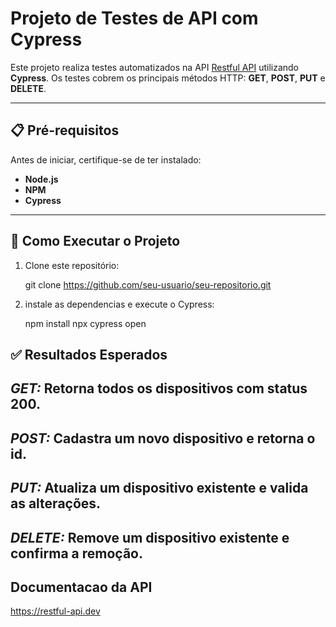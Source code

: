 # Projeto de Testes de API com Cypress

Este projeto realiza testes automatizados na API [Restful API](https://api.restful-api.dev/objects) utilizando **Cypress**.
Os testes cobrem os principais métodos HTTP: **GET**, **POST**, **PUT** e **DELETE**.

---

## 📋 Pré-requisitos

Antes de iniciar, certifique-se de ter instalado:

- **Node.js**
- **NPM**
- **Cypress**

---

## 🚀 Como Executar o Projeto

1. Clone este repositório:

   git clone https://github.com/seu-usuario/seu-repositorio.git

2. instale as dependencias e execute o Cypress:

    npm install
    npx cypress open

## ✅ Resultados Esperados

*GET:* 
Retorna todos os dispositivos com status 200.
-
*POST:*
Cadastra um novo dispositivo e retorna o id.
-
*PUT:*
Atualiza um dispositivo existente e valida as alterações.
-
*DELETE:*
Remove um dispositivo existente e confirma a remoção.
-


## Documentacao da API

https://restful-api.dev
